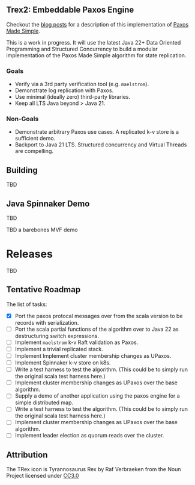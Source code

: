 
## Trex2: Embeddable Paxos Engine 

Checkout the [blog posts](https://simbo1905.wordpress.com/2016/01/09/trex-a-paxos-replication-engine/) for a description of this implementation of [Paxos Made Simple](https://courses.cs.washington.edu/courses/cse550/17au/papers/CSE550.paxos-simple.pdf).

This is a work in progress. It will use the latest Java 22+ Data Oriented Programming and Structured Concurrency to build a modular implementation of the Paxos Made Simple algorithm for state replication.

### Goals

 - Verify via a 3rd party verification tool (e.g. `maelstrom`).
 - Demonstrate log replication with Paxos.
 - Use minimal (ideally zero) third-party libraries.
 - Keep all LTS Java beyond > Java 21.

### Non-Goals

 - Demonstrate arbitrary Paxos use cases. A replicated k-v store is a sufficient demo.
 - Backport to Java 21 LTS. Structured concurrency and Virtual Threads are compelling. 

## Building

TBD

## Java Spinnaker Demo

TBD

TBD a barebones MVF demo

# Releases

TBD

## Tentative Roadmap

The list of tasks: 

 - [x] Port the paxos protocal messages over from the scala version to be records with serialization. 
 - [ ] Port the scala partial functions of the algorithm over to Java 22 as destructuring switch expressions.
 - [ ] Implement `maelstrom` k-v Raft validation as Paxos. 
 - [ ] Implement a trivial replicated stack. 
 - [ ] Implement Implement cluster membership changes as UPaxos. 
 - [ ] Implement Spinnaker k-v store on k8s. 
 - [ ] Write a test harness to test the algorithm. (This could be to simply run the original scala test harness here.)
 - [ ] Implement cluster membership changes as UPaxos over the base algorithm. 
 - [ ] Supply a demo of another application using the paxos engine for a simple distributed map. 
 - [ ] Write a test harness to test the algorithm. (This could be to simply run the original scala test harness here.)
 - [ ] Implement cluster membership changes as UPaxos over the base algorithm. 
 - [ ] Implement leader election as quorum reads over the cluster. 

## Attribution

The TRex icon is Tyrannosaurus Rex by Raf Verbraeken from the Noun Project licensed under [CC3.0](http://creativecommons.org/licenses/by/3.0/us/)

